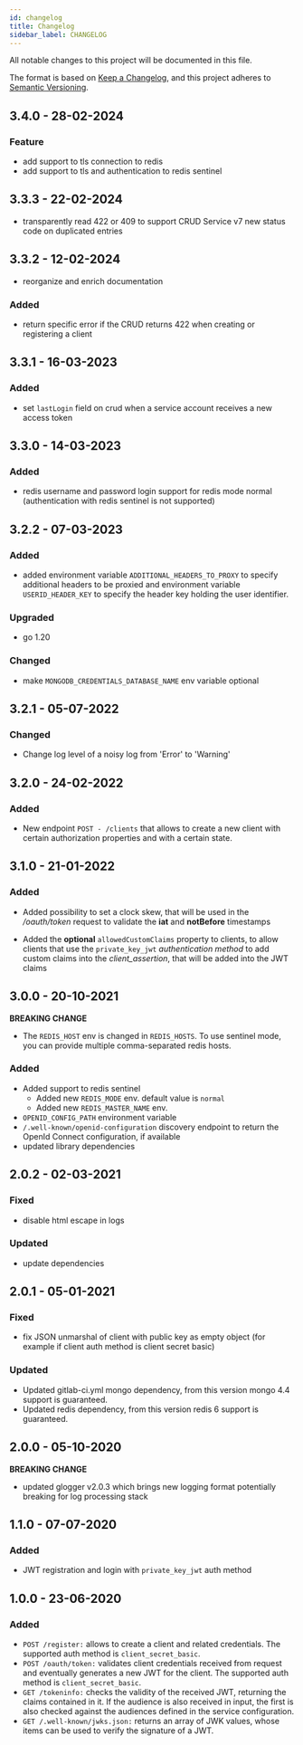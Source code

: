 ```yaml
---
id: changelog
title: Changelog
sidebar_label: CHANGELOG
---
```




All notable changes to this project will be documented in this file.

The format is based on [Keep a Changelog](https://keepachangelog.com/en/1.0.0/),
and this project adheres to [Semantic Versioning](https://semver.org/spec/v2.0.0.html).

## 3.4.0 - 28-02-2024

### Feature

- add support to tls connection to redis
- add support to tls and authentication to redis sentinel

## 3.3.3 - 22-02-2024

- transparently read 422 or 409 to support CRUD Service v7 new status code on duplicated entries

## 3.3.2 - 12-02-2024

- reorganize and enrich documentation

### Added

- return specific error if the CRUD returns 422 when creating or registering a client

## 3.3.1 - 16-03-2023

### Added

- set `lastLogin` field on crud when a service account receives a new access token

## 3.3.0 - 14-03-2023

### Added

- redis username and password login support for redis mode normal (authentication with redis sentinel is not supported)

## 3.2.2 - 07-03-2023

### Added

- added environment variable `ADDITIONAL_HEADERS_TO_PROXY` to specify additional headers to be proxied and environment variable `USERID_HEADER_KEY` to specify the header key holding the user identifier.

### Upgraded

- go 1.20

### Changed

- make `MONGODB_CREDENTIALS_DATABASE_NAME` env variable optional

## 3.2.1 - 05-07-2022

### Changed

- Change log level of a noisy log from 'Error' to 'Warning'

## 3.2.0 - 24-02-2022

### Added

- New endpoint `POST - /clients` that allows to create a new client with certain authorization properties and with a certain state.

## 3.1.0 - 21-01-2022

### Added

- Added possibility to set a clock skew, that will be used in the _/oauth/token_ request to validate the **iat** and **notBefore** timestamps

- Added the **optional** `allowedCustomClaims` property to clients, to allow clients that use the `private_key_jwt` _authentication method_ to add custom claims into the *client_assertion*, that will be added into the JWT claims

## 3.0.0 - 20-10-2021

**BREAKING CHANGE**

- The `REDIS_HOST` env is changed in `REDIS_HOSTS`. To use sentinel mode, you can provide multiple comma-separated redis hosts.

### Added

- Added support to redis sentinel
  - Added new `REDIS_MODE` env. default value is `normal`
  - Added new `REDIS_MASTER_NAME` env.
- `OPENID_CONFIG_PATH` environment variable
- `/.well-known/openid-configuration` discovery endpoint to return the OpenId Connect configuration, if available
- updated library dependencies

## 2.0.2 - 02-03-2021

### Fixed

- disable html escape in logs

### Updated

- update dependencies

## 2.0.1 - 05-01-2021

### Fixed

- fix JSON unmarshal of client with public key as empty object (for example if client auth method is client secret basic)

### Updated

- Updated gitlab-ci.yml mongo dependency, from this version mongo 4.4 support is guaranteed.
- Updated redis dependency, from this version redis 6 support is guaranteed.

## 2.0.0 - 05-10-2020

**BREAKING CHANGE**

- updated glogger v2.0.3 which brings new logging format potentially breaking for log processing stack

## 1.1.0 - 07-07-2020

### Added

- JWT registration and login with `private_key_jwt` auth method

## 1.0.0 - 23-06-2020
### Added
- ```POST /register:``` allows to create a client and related credentials. The supported auth method is ```client_secret_basic```.
- ```POST /oauth/token:``` validates client credentials received from request and eventually generates a new JWT for the client. The supported auth method is ```client_secret_basic```.
- ```GET /tokeninfo:``` checks the validity of the received JWT, returning the claims contained in it. If the audience is also received in input, the first is also checked against the audiences defined in the service configuration.
- ```GET /.well-known/jwks.json:``` returns an array of JWK values, whose items can be used to verify the signature of a JWT.

